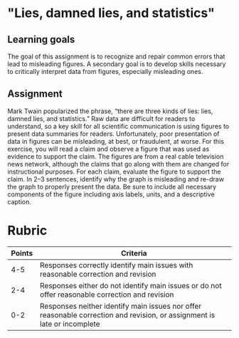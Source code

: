 # "Lies, damned lies, and statistics"

## Learning goals

The goal of this assignment is to recognize and repair common errors that lead to misleading figures. A secondary goal is to develop skills necessary to critically interpret data from figures, especially misleading ones.

## Assignment

Mark Twain popularized the phrase, “there are three kinds of lies: lies, damned lies, and statistics.” Raw data are difficult for readers to understand, so a key skill for all scientific communication is using figures to present data summaries for readers. Unfortunately, poor presentation of data in figures can be misleading, at best, or fraudulent, at worse. For this exercise, you will read a claim and observe a figure that was used as evidence to support the claim. The figures are from a real cable television news network, although the claims that go along with them are changed for instructional purposes. For each claim, evaluate the figure to support the claim. In 2–3 sentences, identify why the graph is misleading and re-draw the graph to properly present the data. Be sure to include all necessary components of the figure including axis labels, units, and a descriptive caption.

# Rubric

Points | Criteria
-- | --
4-5 |  Responses correctly identify main issues with reasonable correction and revision
2-4 | Responses either do not identify main issues or do not offer reasonable correction and revision
0-2 | Responses neither identify main issues nor offer reasonable correction and revision, or assignment is late or incomplete


